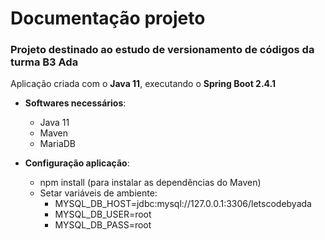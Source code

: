 # Documentação projeto

### Projeto destinado ao estudo de versionamento de códigos da turma B3 Ada

Aplicação criada com o **Java 11**, executando o **Spring Boot 2.4.1**

- **Softwares necessários**:
  - Java 11
  - Maven
  - MariaDB

- **Configuração aplicação**:
  - npm install (para instalar as dependências do Maven)
  - Setar variáveis de ambiente:
    - MYSQL_DB_HOST=jdbc:mysql://127.0.0.1:3306/letscodebyada
    - MYSQL_DB_USER=root
    - MYSQL_DB_PASS=root